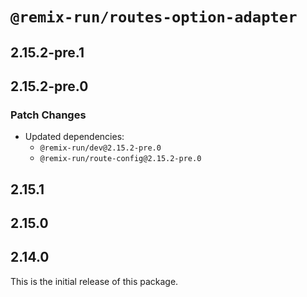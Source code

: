 # `@remix-run/routes-option-adapter`

## 2.15.2-pre.1

## 2.15.2-pre.0

### Patch Changes

- Updated dependencies:
  - `@remix-run/dev@2.15.2-pre.0`
  - `@remix-run/route-config@2.15.2-pre.0`

## 2.15.1

## 2.15.0

## 2.14.0

This is the initial release of this package.
